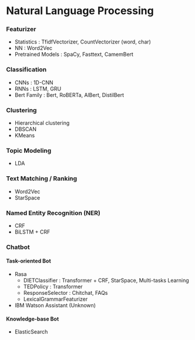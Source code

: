 # Natural Language Processing

### Featurizer
- Statistics : TfidfVectorizer, CountVectorizer (word, char)
- NN : Word2Vec
- Pretrained Models : SpaCy, Fasttext, CamemBert

### Classification
- CNNs : 1D-CNN
- RNNs : LSTM, GRU
- Bert Family : Bert, RoBERTa, AlBert, DistilBert

### Clustering
- Hierarchical clustering
- DBSCAN
- KMeans

### Topic Modeling
- LDA

### Text Matching / Ranking
- Word2Vec
- StarSpace

### Named Entity Recognition (NER)
- CRF
- BiLSTM + CRF

### Chatbot
#### Task-oriented Bot
- Rasa
  - DIETClassifier : Transformer + CRF, StarSpace, Multi-tasks Learning
  - TEDPolicy : Transformer
  - ResponseSelector : Chitchat, FAQs
  - LexicalGrammarFeaturizer
- IBM Watson Assistant (Unknown)

#### Knowledge-base Bot
- ElasticSearch
